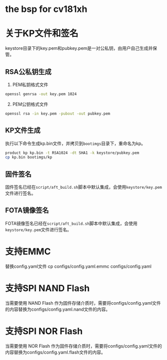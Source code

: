# the bsp for cv181xh

# 关于KP文件和签名

keystore目录下的key.pem和pubkey.pem是一对公私钥，由用户自己生成并保管。

## RSA公私钥生成

1. PEM私钥格式文件

```bash
openssl genrsa -out key.pem 1024
```

2. PEM公钥格式文件

```bash
openssl rsa -in key.pem -pubout -out pubkey.pem
```

## KP文件生成

执行以下命令生成kp.bin文件，并拷贝到`bootimgs`目录下，重命名为kp。

```bash
product kp kp.bin -t RSA1024 -dt SHA1 -k keystore/pubkey.pem
cp kp.bin bootimgs/kp
```

## 固件签名

固件签名已经在`script/aft_build.sh`脚本中默认集成，会使用`keystore/key.pem`文件进行签名。

## FOTA镜像签名

FOTA镜像签名已经在`script/aft_build.sh`脚本中默认集成，会使用`keystore/key.pem`文件进行签名。

# 支持EMMC

替换config.yaml文件
cp configs/config.yaml.emmc configs/config.yaml

# 支持SPI NAND Flash
当需要使用 NAND Flash 作为固件存储介质时，需要将configs/config.yaml文件的内容替换为configs/config.yaml.nand文件的内容。

# 支持SPI NOR Flash
当需要使用 NOR Flash 作为固件存储介质时，需要将configs/config.yaml文件的内容替换为configs/config.yaml.flash文件的内容。
